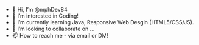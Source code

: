 - 👋 Hi, I’m @mphDev84
- 👀 I’m interested in Coding! 
- 🌱 I’m currently learning Java, Responsive Web Desgin (HTML5/CSS/JS). 
- 💞️ I’m looking to collaborate on ...
- 📫 How to reach me - via email or DM! 

<!---
mphDev84/mphDev84 is a ✨ special ✨ repository because its `README.md` (this file) appears on your GitHub profile.
You can click the Preview link to take a look at your changes.
--->

